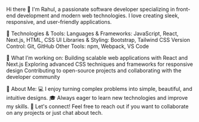 Hi there 👋
I'm Rahul, a passionate software developer specializing in front-end development and modern web technologies. I love creating sleek, responsive, and user-friendly applications.

🔧 Technologies & Tools:
Languages & Frameworks: JavaScript, React, Next.js, HTML, CSS
UI Libraries & Styling: Bootstrap, Tailwind CSS
Version Control: Git, GitHub
Other Tools: npm, Webpack, VS Code

🌟 What I’m working on:
Building scalable web applications with React and Next.js
Exploring advanced CSS techniques and frameworks for responsive design
Contributing to open-source projects and collaborating with the developer community

🚀 About Me:
💻 I enjoy turning complex problems into simple, beautiful, and intuitive designs.
🎓 Always eager to learn new technologies and improve my skills.
💬 Let's connect! Feel free to reach out if you want to collaborate on any projects or just chat about tech.
